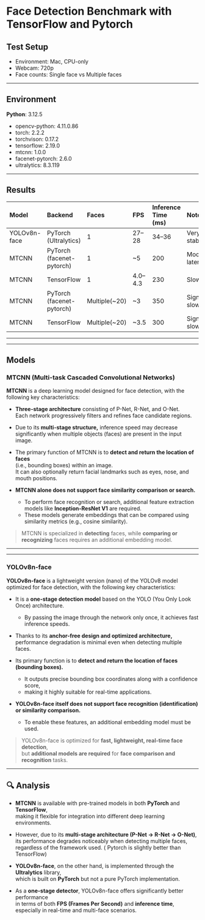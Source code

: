 # Face Detection Benchmark with TensorFlow and Pytorch

## Test Setup
- Environment: Mac, CPU-only
- Webcam: 720p
- Face counts: Single face vs Multiple faces
---

## Environment

**Python**: 3.12.5
- opencv-python: 4.11.0.86
- torch: 2.2.2
- torchvison: 0.17.2
- tensorflow: 2.19.0
- mtcnn: 1.0.0
- facenet-pytorch: 2.6.0
- ultralytics: 8.3.119

---

## Results

| Model                | Backend           | Faces      | FPS       | Inference Time (ms) | Notes |
|:---------------------|:------------------|:-----------|:----------|:--------------------|:------|
| YOLOv8n-face          | PyTorch (Ultralytics) | 1       | 27–28     | 34–36               | Very fast, stable |
| MTCNN                 | PyTorch (facenet-pytorch) | 1     | ~5        | 200                 | Moderate latency |
| MTCNN                 | TensorFlow        | 1         | 4.0–4.3   | 230                 | Slower |
| MTCNN                 | PyTorch (facenet-pytorch) | Multiple(~20)     | ~3        | 350                 | Significant slowdown |
| MTCNN                 | TensorFlow        | Multiple(~20)  | ~3.5      | 300                 | Significant slowdown |

---
---
## Models
### MTCNN (Multi-task Cascaded Convolutional Networks)

**MTCNN** is a deep learning model designed for face detection, with the following key characteristics:

- **Three-stage architecture** consisting of P-Net, R-Net, and O-Net.  
  Each network progressively filters and refines face candidate regions.

- Due to its **multi-stage structure,** inference speed may decrease significantly when multiple objects (faces) are present in the input image.

- The primary function of MTCNN is to **detect and return the location of faces**  
  (i.e., bounding boxes) within an image.  
  It can also optionally return facial landmarks such as eyes, nose, and mouth positions.

- **MTCNN alone does not support face similarity comparison or search.**  
  - To perform face recognition or search, additional feature extraction models like **Inception-ResNet V1** are required.
  - These models generate embeddings that can be compared using similarity metrics (e.g., cosine similarity).

> MTCNN is specialized in **detecting** faces, while **comparing or recognizing** faces requires an additional embedding model.
---
---
### YOLOv8n-face

**YOLOv8n-face** is a lightweight version (nano) of the YOLOv8 model optimized for face detection, with the following key characteristics:

- It is a **one-stage detection model** based on the YOLO (You Only Look Once) architecture.  
  - By passing the image through the network only once, it achieves fast inference speeds.

- Thanks to its **anchor-free design and optimized architecture,** performance degradation is minimal even when detecting multiple faces.

- Its primary function is to **detect and return the location of faces (bounding boxes).**  
  - It outputs precise bounding box coordinates along with a confidence score,
  - making it highly suitable for real-time applications.

- **YOLOv8n-face itself does not support face recognition (identification) or similarity comparison.**  
  - To enable these features, an additional embedding model must be used.

> YOLOv8n-face is optimized for **fast, lightweight, real-time face detection**,  
> but **additional models are required** for **face comparison and recognition** tasks.

---



## 🔍 Analysis
- **MTCNN** is available with pre-trained models in both **PyTorch** and **TensorFlow**,  
  making it flexible for integration into different deep learning environments.

- However, due to its **multi-stage architecture (P-Net → R-Net → O-Net)**,  
  its performance degrades noticeably when detecting multiple faces,  
  regardless of the framework used. ( Pytorch is slightly better than TensorFlow)

- **YOLOv8n-face**, on the other hand, is implemented through the **Ultralytics** library,  
  which is built on **PyTorch** but not a pure PyTorch implementation.

- As a **one-stage detector**, YOLOv8n-face offers significantly better performance  
  in terms of both **FPS (Frames Per Second)** and **inference time**,  
  especially in real-time and multi-face scenarios.